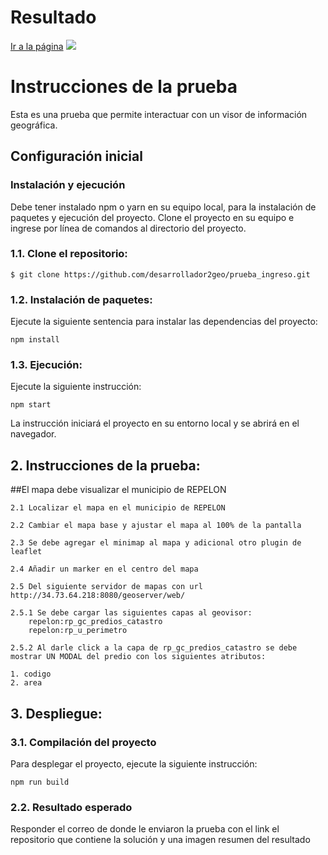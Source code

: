 <h1>Resultado</h1>
<a href="https://capable-taiyaki-6f361f.netlify.app"> Ir a la página</a>
<img src= "https://i.ibb.co/3mzxn7d/mapa-final.png"/>

# Instrucciones de la prueba
Esta es una prueba que permite interactuar con un visor de información geográfica.

## Configuración inicial

### Instalación y ejecución

Debe tener instalado npm o yarn en su equipo local, para la instalación de paquetes y ejecución del proyecto. Clone el proyecto en su equipo e ingrese por línea de comandos al directorio del proyecto.

### 1.1. Clone el repositorio:

```
$ git clone https://github.com/desarrollador2geo/prueba_ingreso.git
```

### 1.2. Instalación de paquetes:
Ejecute la siguiente sentencia para instalar las dependencias del proyecto:

    npm install

### 1.3. Ejecución:
Ejecute la siguiente instrucción:

    npm start

La instrucción iniciará el proyecto en su entorno local y se abrirá en el navegador.

## 2. Instrucciones de la prueba:

##El mapa debe visualizar el municipio de REPELON

    2.1 Localizar el mapa en el municipio de REPELON

    2.2 Cambiar el mapa base y ajustar el mapa al 100% de la pantalla

    2.3 Se debe agregar el minimap al mapa y adicional otro plugin de leaflet 

    2.4 Añadir un marker en el centro del mapa

    2.5 Del siguiente servidor de mapas con url http://34.73.64.218:8080/geoserver/web/

    2.5.1 Se debe cargar las siguientes capas al geovisor:
        repelon:rp_gc_predios_catastro
        repelon:rp_u_perimetro

    2.5.2 Al darle click a la capa de rp_gc_predios_catastro se debe mostrar UN MODAL del predio con los siguientes atributos:

    1. codigo
    2. area


## 3. Despliegue:

### 3.1. Compilación del proyecto
Para desplegar el proyecto, ejecute la siguiente instrucción:
    
    npm run build

### 2.2. Resultado esperado
Responder el correo de donde le enviaron la prueba con el link el repositorio que contiene la solución y una imagen resumen del resultado 





